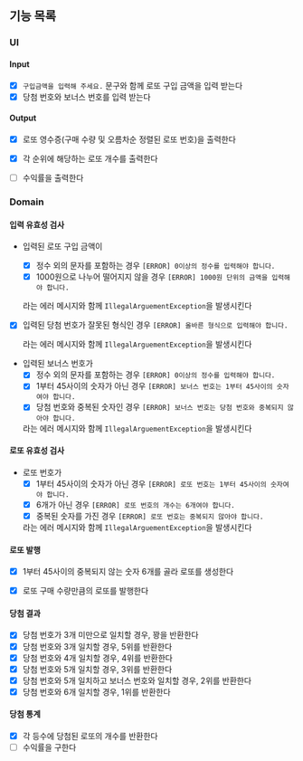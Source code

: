 ## 기능 목록

### UI

#### Input
- [x] `구입금액을 입력해 주세요.` 문구와 함께 로또 구입 금액을 입력 받는다
- [x] 당첨 번호와 보너스 번호를 입력 받는다

#### Output
- [x] 로또 영수증(구매 수량 및 오름차순 정렬된 로또 번호)을 출력한다
- [x] 각 순위에 해당하는 로또 개수를 출력한다
- [ ] 수익률을 출력한다


### Domain

#### 입력 유효성 검사
- 입력된 로또 구입 금액이 

  - [x] 정수 외의 문자를 포함하는 경우 `[ERROR] 0이상의 정수를 입력해야 합니다.`
  - [x] 1000원으로 나누어 떨어지지 않을 경우 `[ERROR] 1000원 단위의 금액을 입력해야 합니다.`

  라는 에러 메시지와 함께 `IllegalArguementException`을 발생시킨다


- [x] 입력된 당첨 번호가 잘못된 형식인 경우 `[ERROR] 올바른 형식으로 입력해야 합니다.`
  
  라는 에러 메시지와 함께 `IllegalArguementException`을 발생시킨다


- 입력된 보너스 번호가
    - [x] 정수 외의 문자를 포함하는 경우 `[ERROR] 0이상의 정수를 입력해야 합니다.`
    - [x] 1부터 45사이의 숫자가 아닌 경우 `[ERROR] 보너스 번호는 1부터 45사이의 숫자여야 합니다.`
    - [x] 당첨 번호와 중복된 숫자인 경우 `[ERROR] 보너스 번호는 당첨 번호와 중복되지 않아야 합니다.`

    라는 에러 메시지와 함께 `IllegalArguementException`을 발생시킨다

#### 로또 유효성 검사
- 로또 번호가
  - [x] 1부터 45사이의 숫자가 아닌 경우 `[ERROR] 로또 번호는 1부터 45사이의 숫자여야 합니다.`
  - [x] 6개가 아닌 경우 `[ERROR] 로또 번호의 개수는 6개여야 합니다.`
  - [x] 중복된 숫자를 가진 경우 `[ERROR] 로또 번호는 중복되지 않아야 합니다.`

  라는 에러 메시지와 함께 `IllegalArguementException`을 발생시킨다

#### 로또 발행
- [x] 1부터 45사이의 중복되지 않는 숫자 6개를 골라 로또를 생성한다
- [x] 로또 구매 수량만큼의 로또를 발행한다


#### 당첨 결과
- [x] 당첨 번호가 3개 미만으로 일치할 경우, 꽝을 반환한다
- [x] 당첨 번호와 3개 일치할 경우, 5위를 반환한다
- [x] 당첨 번호와 4개 일치할 경우, 4위를 반환한다
- [x] 당첨 번호와 5개 일치할 경우, 3위를 반환한다
- [x] 당첨 번호와 5개 일치하고 보너스 번호와 일치할 경우, 2위를 반환한다
- [x] 당첨 번호와 6개 일치할 경우, 1위를 반환한다

#### 당첨 통계
- [x] 각 등수에 당첨된 로또의 개수를 반환한다
- [ ] 수익률을 구한다
